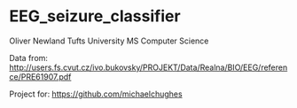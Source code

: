 # EEG_seizure_classifier

Oliver Newland
Tufts University 
MS Computer Science

Data from: http://users.fs.cvut.cz/ivo.bukovsky/PROJEKT/Data/Realna/BIO/EEG/reference/PRE61907.pdf

Project for: https://github.com/michaelchughes
